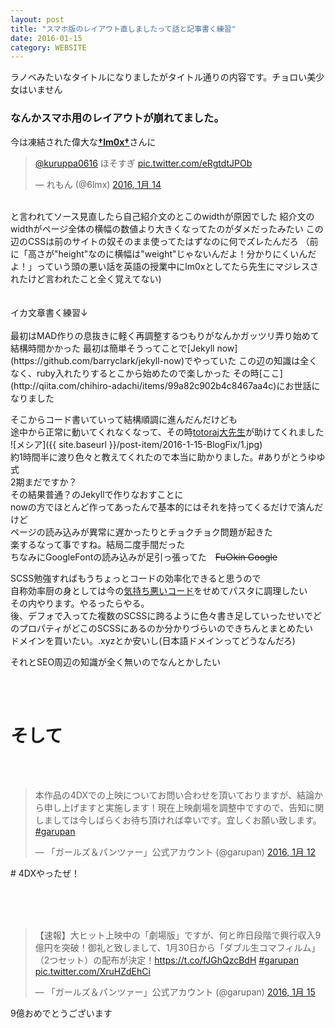 ```yaml
---
layout: post
title: "スマホ版のレイアウト直しましたって話と記事書く練習"
date: 2016-01-15
category: WEBSITE
---
```

ラノベみたいなタイトルになりましたがタイトル通りの内容です。チョロい美少女はいません

### なんかスマホ用のレイアウトが崩れてました。 
今は凍結された偉大な[**†lm0x†**](https://twitter.com/lm0x)さんに
<blockquote class="twitter-tweet" data-conversation="none" lang="ja"><p lang="ja" dir="ltr"><a href="https://twitter.com/kuruppa0616">@kuruppa0616</a> ほそすぎ <a href="https://t.co/eRgtdtJPOb">pic.twitter.com/eRgtdtJPOb</a></p>&mdash; れもん (@6lmx) <a href="https://twitter.com/6lmx/status/687629181287448578">2016, 1月 14</a></blockquote>
<script async src="//platform.twitter.com/widgets.js" charset="utf-8"></script><br>
と言われてソース見直したら自己紹介文のとこのwidthが原因でした  
紹介文のwidthがページ全体の横幅の数値より大きくなってたのがダメだったみたい  
この辺のCSSは前のサイトの奴そのまま使ってたはずなのに何でズレたんだろ  
（前に「高さが"height"なのに横幅は"weight"じゃないんだよ！分かりにくいんだよ！」っていう頭の悪い話を英語の授業中にlm0xとしてたら先生にマジレスされたけど言われたこと全く覚えてない)
<br><br><br>
イカ文章書く練習↓
<br><br>
最初はMAD作りの息抜きに軽く再調整するつもりがなんかガッツリ弄り始めて結構時間かかった  
最初は簡単そうってことで[Jekyll now](https://github.com/barryclark/jekyll-now)でやっていた  
この辺の知識は全くなく、ruby入れたりするとこから始めたので楽しかった  
その時[ここ](http://qiita.com/chihiro-adachi/items/99a82c902b4c8467aa4c)にお世話になりました  


そこからコード書いていって結構順調に進んだんだけども  
途中から正常に動いてくれなくなって、その時[totoraj大先生](https://twitter.com/totoraj930)が助けてくれました  
![メシア]({{ site.baseurl }}/post-item/2016-1-15-BlogFix/1.jpg)  
約1時間半に渡り色々と教えてくれたので本当に助かりました。#ありがとうゆゆ式  
2期まだですか？  
その結果普通？のJekyllで作りなおすことに  
nowの方でほとんど作ってあったんで基本的にはそれを持ってくるだけで済んだけど  
ページの読み込みが異常に遅かったりとチョクチョク問題が起きた  
楽するなって事ですね。結局二度手間だった  
ちなみにGoogleFontの読み込みが足引っ張ってた　<s>Fu○kin Google</s>  
 
SCSS勉強すればもうちょっとコードの効率化できると思うので  
自称効率厨の身としては今の[気持ち悪いコード](https://github.com/kuruppa0616/kuruppa0616.github.io)をせめてパスタに調理したい  
その内やります。やるったらやる。  
後、デフォで入ってた複数のSCSSに跨るように色々書き足していったせいでどのプロパティがどこのSCSSにあるのか分かりづらいのできちんとまとめたい  
ドメインを買いたい。.xyzとか安いし(日本語ドメインってどうなんだろ)


それとSEO周辺の知識が全く無いのでなんとかしたい

<br>
<br>

# そして

<br>
<br>




<blockquote class="twitter-tweet" lang="ja"><p lang="ja" dir="ltr">本作品の4DXでの上映についてお問い合わせを頂いておりますが、結論から申し上げますと実施します！現在上映劇場を調整中ですので、告知に関しましては今しばらくお待ち頂ければ幸いです。宜しくお願い致します。 <a href="https://twitter.com/hashtag/garupan?src=hash">#garupan</a></p>&mdash; 「ガールズ＆パンツァー」公式アカウント (@garupan) <a href="https://twitter.com/garupan/status/686898653802283008">2016, 1月 12</a></blockquote>
<script async src="//platform.twitter.com/widgets.js" charset="utf-8"></script>
# 4DXやったぜ！

<br><br>
<br>

<blockquote class="twitter-tweet" data-cards="hidden" lang="ja"><p lang="ja" dir="ltr">【速報】大ヒット上映中の「劇場版」ですが、何と昨日段階で興行収入9億円を突破！御礼と致しまして、1月30日から「ダブル生コマフィルム」（2つセット）の配布が決定！<a href="https://t.co/fJGhQzcBdH">https://t.co/fJGhQzcBdH</a> <a href="https://twitter.com/hashtag/garupan?src=hash">#garupan</a> <a href="https://t.co/XruHZdEhCi">pic.twitter.com/XruHZdEhCi</a></p>&mdash; 「ガールズ＆パンツァー」公式アカウント (@garupan) <a href="https://twitter.com/garupan/status/687921430667853828">2016, 1月 15</a></blockquote>
<script async src="//platform.twitter.com/widgets.js" charset="utf-8"></script>
9億おめでとうございます  
